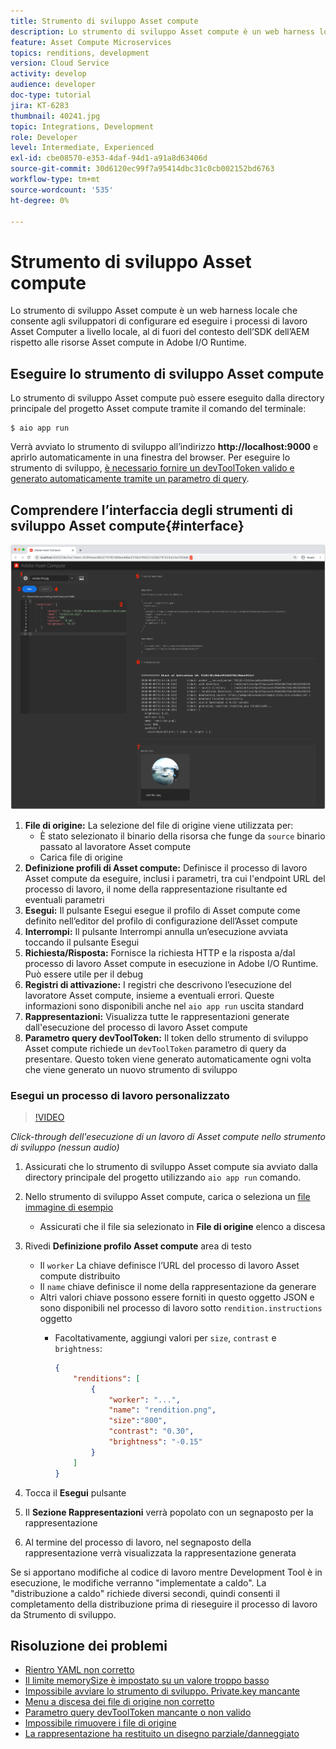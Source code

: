 ```yaml
---
title: Strumento di sviluppo Asset compute
description: Lo strumento di sviluppo Asset compute è un web harness locale che consente agli sviluppatori di configurare ed eseguire i processi di lavoro Asset Computer a livello locale, al di fuori del contesto dell’SDK dell’AEM rispetto alle risorse Asset compute in Adobe I/O Runtime.
feature: Asset Compute Microservices
topics: renditions, development
version: Cloud Service
activity: develop
audience: developer
doc-type: tutorial
jira: KT-6283
thumbnail: 40241.jpg
topic: Integrations, Development
role: Developer
level: Intermediate, Experienced
exl-id: cbe08570-e353-4daf-94d1-a91a8d63406d
source-git-commit: 30d6120ec99f7a95414dbc31c0cb002152bd6763
workflow-type: tm+mt
source-wordcount: '535'
ht-degree: 0%

---
```


# Strumento di sviluppo Asset compute

Lo strumento di sviluppo Asset compute è un web harness locale che consente agli sviluppatori di configurare ed eseguire i processi di lavoro Asset Computer a livello locale, al di fuori del contesto dell’SDK dell’AEM rispetto alle risorse Asset compute in Adobe I/O Runtime.

## Eseguire lo strumento di sviluppo Asset compute

Lo strumento di sviluppo Asset compute può essere eseguito dalla directory principale del progetto Asset compute tramite il comando del terminale:

```
$ aio app run
```

Verrà avviato lo strumento di sviluppo all’indirizzo __http://localhost:9000__ e aprirlo automaticamente in una finestra del browser. Per eseguire lo strumento di sviluppo, [è necessario fornire un devToolToken valido e generato automaticamente tramite un parametro di query](#troubleshooting__devtooltoken).

## Comprendere l’interfaccia degli strumenti di sviluppo Asset compute{#interface}

![Strumento di sviluppo Asset compute](./assets/development-tool/asset-compute-dev-tool.png)

1. __File di origine:__ La selezione del file di origine viene utilizzata per:
   + È stato selezionato il binario della risorsa che funge da `source` binario passato al lavoratore Asset compute
   + Carica file di origine
1. __Definizione profili di Asset compute:__ Definisce il processo di lavoro Asset compute da eseguire, inclusi i parametri, tra cui l&#39;endpoint URL del processo di lavoro, il nome della rappresentazione risultante ed eventuali parametri
1. __Esegui:__ Il pulsante Esegui esegue il profilo di Asset compute come definito nell’editor del profilo di configurazione dell’Asset compute
1. __Interrompi:__ Il pulsante Interrompi annulla un’esecuzione avviata toccando il pulsante Esegui
1. __Richiesta/Risposta:__ Fornisce la richiesta HTTP e la risposta a/dal processo di lavoro Asset compute in esecuzione in Adobe I/O Runtime. Può essere utile per il debug
1. __Registri di attivazione:__ I registri che descrivono l’esecuzione del lavoratore Asset compute, insieme a eventuali errori. Queste informazioni sono disponibili anche nel `aio app run` uscita standard
1. __Rappresentazioni:__ Visualizza tutte le rappresentazioni generate dall&#39;esecuzione del processo di lavoro Asset compute
1. __Parametro query devToolToken:__ Il token dello strumento di sviluppo Asset compute richiede un `devToolToken` parametro di query da presentare. Questo token viene generato automaticamente ogni volta che viene generato un nuovo strumento di sviluppo

### Esegui un processo di lavoro personalizzato

>[!VIDEO](https://video.tv.adobe.com/v/40241?quality=12&learn=on)

_Click-through dell&#39;esecuzione di un lavoro di Asset compute nello strumento di sviluppo (nessun audio)_

1. Assicurati che lo strumento di sviluppo Asset compute sia avviato dalla directory principale del progetto utilizzando `aio app run` comando.
1. Nello strumento di sviluppo Asset compute, carica o seleziona un [file immagine di esempio](../assets/samples/sample-file.jpg)
   + Assicurati che il file sia selezionato in __File di origine__ elenco a discesa
1. Rivedi __Definizione profilo Asset compute__ area di testo
   + Il `worker` La chiave definisce l’URL del processo di lavoro Asset compute distribuito
   + Il `name` chiave definisce il nome della rappresentazione da generare
   + Altri valori chiave possono essere forniti in questo oggetto JSON e sono disponibili nel processo di lavoro sotto `rendition.instructions` oggetto
      + Facoltativamente, aggiungi valori per `size`, `contrast` e `brightness`:

        ```json
        {
            "renditions": [
                {
                    "worker": "...",
                    "name": "rendition.png",
                    "size":"800",
                    "contrast": "0.30",
                    "brightness": "-0.15"
                }
            ]
        }
        ```

1. Tocca il __Esegui__ pulsante
1. Il __Sezione Rappresentazioni__ verrà popolato con un segnaposto per la rappresentazione
1. Al termine del processo di lavoro, nel segnaposto della rappresentazione verrà visualizzata la rappresentazione generata

Se si apportano modifiche al codice di lavoro mentre Development Tool è in esecuzione, le modifiche verranno &quot;implementate a caldo&quot;. La &quot;distribuzione a caldo&quot; richiede diversi secondi, quindi consenti il completamento della distribuzione prima di rieseguire il processo di lavoro da Strumento di sviluppo.

## Risoluzione dei problemi

+ [Rientro YAML non corretto](../troubleshooting.md#incorrect-yaml-indentation)
+ [Il limite memorySize è impostato su un valore troppo basso](../troubleshooting.md#memorysize-limit-is-set-too-low)
+ [Impossibile avviare lo strumento di sviluppo. Private.key mancante](../troubleshooting.md#missing-private-key)
+ [Menu a discesa dei file di origine non corretto](../troubleshooting.md#source-files-dropdown-incorrect)
+ [Parametro query devToolToken mancante o non valido](../troubleshooting.md#missing-or-invalid-devtooltoken-query-parameter)
+ [Impossibile rimuovere i file di origine](../troubleshooting.md#unable-to-remove-source-files)
+ [La rappresentazione ha restituito un disegno parziale/danneggiato](../troubleshooting.md#rendition-returned-partially-drawn-or-corrupt)
